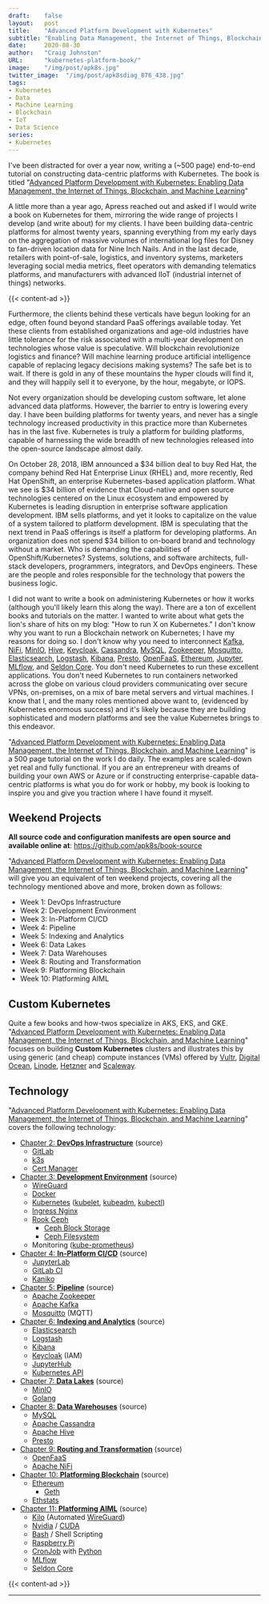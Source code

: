 ```yaml
---
draft:    false
layout:   post
title:    "Advanced Platform Development with Kubernetes"
subtitle: "Enabling Data Management, the Internet of Things, Blockchain, and Machine Learning"
date:     2020-08-30
author:   "Craig Johnston"
URL:      "kubernetes-platform-book/"
image:    "/img/post/apk8s.jpg"
twitter_image:  "/img/post/apk8sdiag_876_438.jpg"
tags:
- Kubernetes
- Data
- Machine Learning
- Blockchain
- IoT
- Data Science
series:
- Kubernetes
---
```


I've been distracted for over a year now, writing a (~500 page) end-to-end tutorial on constructing data-centric platforms with Kubernetes. The book is titled "[Advanced Platform Development with Kubernetes: Enabling Data Management, the Internet of Things, Blockchain, and Machine Learning]"

A little more than a year ago, Apress reached out and asked if I would write a book on Kubernetes for them, mirroring the wide range of projects I develop (and write about) for my clients. I have been building data-centric platforms for almost twenty years, spanning everything from my early days on the aggregation of massive volumes of international log files for Disney to fan-driven location data for Nine Inch Nails. And in the last decade, retailers with point-of-sale, logistics, and inventory systems, marketers leveraging social media metrics, fleet operators with demanding telematics platforms, and manufacturers with advanced IIoT (industrial internet of things) networks.

{{< content-ad >}}

Furthermore, the clients behind these verticals have begun looking for an edge, often found beyond standard PaaS offerings available today. Yet these clients from established organizations and age-old industries have little tolerance for the risk associated with a multi-year development on technologies whose value is speculative. Will blockchain revolutionize logistics and finance? Will machine learning produce artificial intelligence capable of replacing legacy decisions making systems? The safe bet is to wait. If there is gold in any of these mountains the hyper clouds will find it, and they will happily sell it to everyone, by the hour, megabyte, or IOPS.

Not every organization should be developing custom software, let alone advanced data platforms. However, the barrier to entry is lowering every day. I have been building platforms for twenty years, and never has a single technology increased productivity in this practice more than Kubernetes has in the last five. Kubernetes is truly a platform for building platforms, capable of harnessing the wide breadth of new technologies released into the open-source landscape almost daily.

On October 28, 2018, IBM announced a $34 billion deal to buy Red Hat, the company behind Red Hat Enterprise Linux (RHEL) and, more recently, Red Hat OpenShift, an enterprise Kubernetes-based application platform. What we see is $34 billion of evidence that Cloud-native and open source technologies centered on the Linux ecosystem and empowered by Kubernetes is leading disruption in enterprise software application development. IBM sells platforms, and yet it looks to capitalize on the value of a system tailored to platform development. IBM is speculating that the next trend in PaaS offerings is itself a platform for developing platforms. An organization does not spend $34 billion to on-board brand and technology without a market. Who is demanding the capabilities of OpenShift/Kubernetes? Systems, solutions, and software architects, full-stack developers, programmers, integrators, and DevOps engineers. These are the people and roles responsible for the technology that powers the business logic.

I did not want to write a book on administering Kubernetes or how it works (although you'll likely learn this along the way). There are a ton of excellent books and tutorials on the matter. I wanted to write about what gets the lion's share of hits on my blog: "How to run X on Kubernetes." I don't know why you want to run a Blockchain network on Kubernetes; I have my reasons for doing so. I don't know why you need to interconnect [Kafka], [NiFi], [MinIO], [Hive], [Keycloak], [Cassandra], [MySQL], [Zookeeper], [Mosquitto], [Elasticsearch], [Logstash], [Kibana], [Presto], [OpenFaaS], [Ethereum], [Jupyter], [MLflow], and [Seldon Core]. You don't need Kubernetes to run these excellent applications. You don't need Kubernetes to run containers networked across the globe on various cloud providers communicating over secure VPNs, on-premises, on a mix of bare metal servers and virtual machines. I know that I, and the many roles mentioned above want to, (evidenced by Kubernetes enormous success) and it's likely because they are building sophisticated and modern platforms and see the value Kubernetes brings to this endeavor.

"[Advanced Platform Development with Kubernetes: Enabling Data Management, the Internet of Things, Blockchain, and Machine Learning]" is a 500 page tutorial on the work I do daily. The examples are scaled-down yet real and fully functional. If you are an entrepreneur with dreams of building your own AWS or Azure or if constructing enterprise-capable data-centric platforms is what you do for work or hobby, my book is looking to inspire you and give you traction where I have found it myself.

## Weekend Projects

**All source code and configuration manifests are open source and available online at**: https://github.com/apk8s/book-source

"[Advanced Platform Development with Kubernetes: Enabling Data Management, the Internet of Things, Blockchain, and Machine Learning]" will give you an equivalent of ten weekend projects, covering all the technology mentioned above and more, broken down as follows:
 
- Week 1: DevOps Infrastructure
- Week 2: Development Environment
- Week 3: In-Platform CI/CD
- Week 4: Pipeline
- Week 5: Indexing and Analytics
- Week 6: Data Lakes
- Week 7: Data Warehouses
- Week 8: Routing and Transformation
- Week 9: Platforming Blockchain
- Week 10: Platforming AIML

## Custom Kubernetes

Quite a few books and how-twos specialize in AKS, EKS, and GKE.  "[Advanced Platform Development with Kubernetes: Enabling Data Management, the Internet of Things, Blockchain, and Machine Learning]" focuses on building **Custom Kubernetes** clusters and illustrates this by using generic (and cheap) compute instances (VMs) offered by [Vultr], [Digital Ocean], [Linode], [Hetzner] and [Scaleway].

## Technology

"[Advanced Platform Development with Kubernetes: Enabling Data Management, the Internet of Things, Blockchain, and Machine Learning]" covers the following technology:

- [Chapter 2: **DevOps Infrastructure**] (source)
  - [GitLab]
  - [k3s]
  - [Cert Manager]
- [Chapter 3: **Development Environment**] (source)
  - [WireGuard]
  - [Docker]
  - [Kubernetes] ([kubelet], [kubeadm], [kubectl])
  - [Ingress Nginx]
  - [Rook Ceph]
    - [Ceph Block Storage]
    - [Ceph Filesystem]
  - Monitoring ([kube-prometheus])
- [Chapter 4: **In-Platform CI/CD**] (source)
  - [JupyterLab]
  - [GitLab CI]
  - [Kaniko]
- [Chapter 5: **Pipeline**] (source)
  - [Apache Zookeeper]
  - [Apache Kafka]
  - [Mosquitto] (MQTT)
- [Chapter 6: **Indexing and Analytics**] (source)
  - [Elasticsearch]
  - [Logstash]
  - [Kibana]
  - [Keycloak] (IAM)
  - [JupyterHub]
  - [Kubernetes API]
- [Chapter 7: **Data Lakes**] (source)
  - [MinIO]
  - [Golang]
- [Chapter 8: **Data Warehouses**] (source)
  - [MySQL]
  - [Apache Cassandra]
  - [Apache Hive]
  - [Presto]
- [Chapter 9: **Routing and Transformation**] (source)
  - [OpenFaaS]
  - [Apache NiFi]
- [Chapter 10: **Platforming Blockchain**] (source)
  - [Ethereum]
    - [Geth]
  - [Ethstats]
- [Chapter 11: **Platforming AIML**] (source)
  - [Kilo] (Automated [WireGuard])
  - [Nvidia] / [CUDA]
  - [Bash] / Shell Scripting
  - [Raspberry Pi]
  - [CronJob] with [Python]
  - [MLflow]
  - [Seldon Core]

{{< content-ad >}}

---

[Chapter 2: **DevOps Infrastructure**]: https://github.com/apk8s/book-source/tree/master/chapter-02
[Chapter 3: **Development Environment**]: https://github.com/apk8s/book-source/tree/master/chapter-03
[Chapter 4: **In-Platform CI/CD**]: https://github.com/apk8s/book-source/tree/master/chapter-04
[Chapter 5: **Pipeline**]: https://github.com/apk8s/book-source/tree/master/chapter-05
[Chapter 6: **Indexing and Analytics**]: https://github.com/apk8s/book-source/tree/master/chapter-06
[Chapter 7: **Data Lakes**]: https://github.com/apk8s/book-source/tree/master/chapter-07
[Chapter 8: **Data Warehouses**]: https://github.com/apk8s/book-source/tree/master/chapter-08
[Chapter 9: **Routing and Transformation**]: https://github.com/apk8s/book-source/tree/master/chapter-09
[Chapter 10: **Platforming Blockchain**]: https://github.com/apk8s/book-source/tree/master/chapter-10
[Chapter 11: **Platforming AIML**]: https://github.com/apk8s/book-source/tree/master/chapter-11

[Advanced Platform Development with Kubernetes: Enabling Data Management, the Internet of Things, Blockchain, and Machine Learning]: https://amzn.to/3hAZUvx
[Kafka]: https://kafka.apache.org/
[Apache Kafka]: https://kafka.apache.org/
[Apache NiFi]: https://nifi.apache.org/
[NiFi]: https://nifi.apache.org/
[MinIO]: https://min.io/
[Apache Hive]: https://hive.apache.org/
[Hive]: https://hive.apache.org/
[Keycloak]: https://www.keycloak.org/
[Cassandra]: https://cassandra.apache.org/
[Apache Cassandra]: https://cassandra.apache.org/
[MySQL]: https://www.mysql.com/
[Zookeeper]: https://zookeeper.apache.org/
[Apache Zookeeper]: https://zookeeper.apache.org/
[Mosquitto]: https://mosquitto.org/
[Elasticsearch]: https://www.elastic.co/elasticsearch/
[Logstash]: https://www.elastic.co/logstash
[Kibana]: https://www.elastic.co/kibana
[Presto]: https://prestodb.io/
[OpenFaaS]: https://www.openfaas.com/
[Ethereum]: https://ethereum.org/en/
[MLflow]: https://mlflow.org/
[Seldon Core]: https://www.seldon.io/tech/products/core/
[Jupyter]: https://jupyter.org/
[Vultr]: https://www.vultr.com/?ref=7418713
[Digital Ocean]: https://m.do.co/c/97b733e7eba4
[Linode]: https://www.linode.com/?r=848a6b0b21dc8edd33124f05ec8f99207ccddfde
[Hetzner]: https://hetzner.cloud/?ref=MKrfJcJkRliR
[Scaleway]: https://www.scaleway.com/en/
[GitLab]: https://about.gitlab.com/
[k3s]: https://k3s.io/
[Cert Manager]: https://cert-manager.io/
[WireGuard]: https://www.wireguard.com/
[Docker]: https://www.docker.com/
[Kubernetes]: https://kubernetes.io/
[kubelet]: https://kubernetes.io/docs/reference/command-line-tools-reference/kubelet/
[kubeadm]: https://kubernetes.io/docs/setup/production-environment/tools/kubeadm/create-cluster-kubeadm/
[kubectl]: https://kubernetes.io/docs/reference/kubectl/overview/
[Ingress Nginx]: https://github.com/kubernetes/ingress-nginx
[Rook Ceph]: https://rook.io/docs/rook/v1.4/ceph-storage.html
[Ceph Block Storage]: https://rook.io/docs/rook/v1.4/ceph-block.html
[Ceph Filesystem]: https://rook.io/docs/rook/v1.4/ceph-filesystem.html
[kube-prometheus]: https://github.com/prometheus-operator/kube-prometheus
[JupyterLab]: https://github.com/jupyterlab/jupyterlab
[GitLab CI]: https://docs.gitlab.com/ce/ci/
[Kaniko]: https://github.com/GoogleContainerTools/kaniko
[JupyterHub]: https://jupyter.org/hub
[Kubernetes API]: https://kubernetes.io/docs/concepts/overview/kubernetes-api/
[Geth]: https://geth.ethereum.org/
[Ethstats]: https://github.com/cubedro/eth-netstats
[Kilo]: https://github.com/squat/kilo
[Nvidia]: https://www.nvidia.com/en-us/
[CUDA]: https://developer.nvidia.com/cuda-zone
[Bash]: https://www.gnu.org/software/bash/
[Raspberry Pi]: https://www.raspberrypi.org/
[CronJob]: https://kubernetes.io/docs/concepts/workloads/controllers/cron-jobs/
[Python]: https://www.python.org/
[Golang]: https://golang.org/